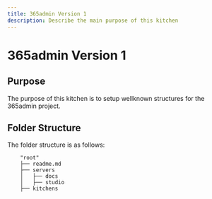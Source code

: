 ```yaml
---
title: 365admin Version 1
description: Describe the main purpose of this kitchen
---
```


# 365admin Version 1

## Purpose

The purpose of this kitchen is to setup wellknown structures for the 365admin project.

## Folder Structure

The folder structure is as follows:

```
    "root"
    ├── readme.md
    ├── servers
    │   ├── docs
    │   ├── studio
    ├── kitchens
    
```
